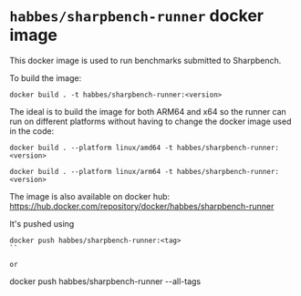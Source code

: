 # `habbes/sharpbench-runner` docker image

This docker image is used to run benchmarks submitted to Sharpbench.

To build the image:

```
docker build . -t habbes/sharpbench-runner:<version>
```

The ideal is to build the image for both ARM64 and x64 so the runner can run on different
platforms without having to change the docker image used in the code:

```
docker build . --platform linux/amd64 -t habbes/sharpbench-runner:<version>
```

```
docker build . --platform linux/arm64 -t habbes/sharpbench-runner:<version>
```

The image is also available on docker hub: https://hub.docker.com/repository/docker/habbes/sharpbench-runner

It's pushed using

```
docker push habbes/sharpbench-runner:<tag>
``

or

```
docker push habbes/sharpbench-runner --all-tags
```
